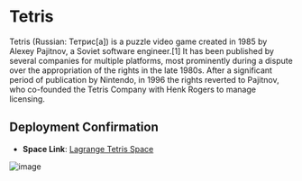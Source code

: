 # Tetris

Tetris (Russian: Тетрис[a]) is a puzzle video game created in 1985 by Alexey Pajitnov, a Soviet software engineer.[1] It has been published by several companies for multiple platforms, most prominently during a dispute over the appropriation of the rights in the late 1980s. After a significant period of publication by Nintendo, in 1996 the rights reverted to Pajitnov, who co-founded the Tetris Company with Henk Rogers to manage licensing.

## Deployment Confirmation

- **Space Link**: [Lagrange Tetris Space]((https://lagrangedao.org/spaces/0xf8bB909F580738fB11A2bE26cA0e2AB1C2BD623d/tetris/app))

![image](https://github.com/Mattinde/awesome-swanchain/assets/173015294/f14f7f02-466a-42bc-a3bb-4e48378c955d)


